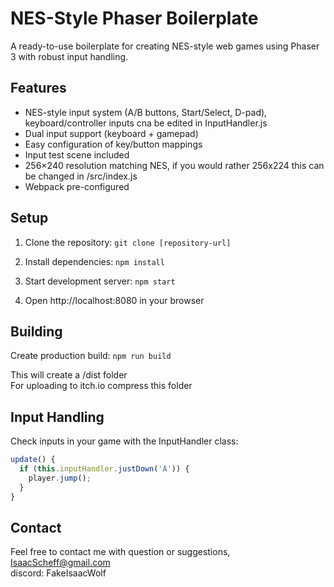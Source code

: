 # NES-Style Phaser Boilerplate

A ready-to-use boilerplate for creating NES-style web games using Phaser 3 with robust input handling.

## Features
- NES-style input system (A/B buttons, Start/Select, D-pad), keyboard/controller inputs cna be edited in InputHandler.js 
- Dual input support (keyboard + gamepad)
- Easy configuration of key/button mappings
- Input test scene included
- 256×240 resolution matching NES, if you would rather 256x224 this can be changed in /src/index.js
- Webpack pre-configured

## Setup

1. Clone the repository:
   `git clone [repository-url]`

2. Install dependencies:
   `npm install`

3. Start development server:
   `npm start`

4. Open http://localhost:8080 in your browser

## Building
Create production build:
`npm run build`

This will create a /dist folder\
For uploading to itch.io compress this folder

## Input Handling
Check inputs in your game with the InputHandler class:

```javascript
update() {
  if (this.inputHandler.justDown('A')) {
    player.jump();
  }
}
```

## Contact
Feel free to contact me with question or suggestions,\
IsaacScheff@gmail.com\
discord: FakeIsaacWolf